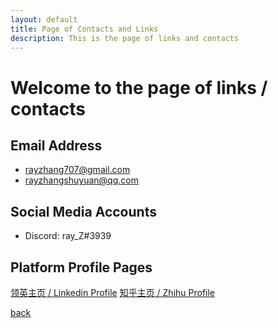 ```yaml
---
layout: default
title: Page of Contacts and Links
description: This is the page of links and contacts
---
```


# Welcome to the page of links / contacts

## Email Address

*   rayzhang707@gmail.com
*   rayzhangshuyuan@qq.com

## Social Media Accounts

*   Discord: ray_Z#3939

## Platform Profile Pages

[领英主页 / Linkedin Profile](https://www.linkedin.com/in/shuyuan-zhang-ray707/)
[知乎主页 / Zhihu Profile](https://www.zhihu.com/people/san-bing-you-yong-86)

[back](./)

